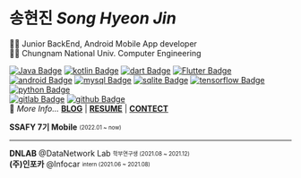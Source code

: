 # 송현진 *Song Hyeon Jin*
👩‍💻 Junior BackEnd, Android Mobile App developer </br>
👩‍🎓 Chungnam National Univ. Computer Engineering  
  
[![Java Badge](https://img.shields.io/badge/Java-007396?style=flat-square&logo=Java&logoColor=white)](https://Java.info/)
[![kotlin Badge](https://img.shields.io/badge/kotlin-7F52FF?style=flat-square&logo=kotlin&logoColor=white)](https://www.kotlin.org/)
[![dart Badge](https://img.shields.io/badge/dart-0175C2?style=flat-square&logo=dart&logoColor=white)](https://dart.org/)
[![Flutter Badge](https://img.shields.io/badge/Flutter-02569B?style=flat-square&logo=Flutter&logoColor=white)](https://Flutter.org/)
[![android Badge](https://img.shields.io/badge/android-3DDC84?style=flat-square&logo=android&logoColor=white)](https://android.org/)
[![mysql Badge](https://img.shields.io/badge/mysql-4479A1?style=flat-square&logo=mysql&logoColor=white)](https://mysql.org/)
[![sqlite Badge](https://img.shields.io/badge/sqlite-003B57?style=flat-square&logo=sqlite&logoColor=white)](https://www.sqlite.com/)
[![tensorflow Badge](https://img.shields.io/badge/tensorflow-FF6F00?style=flat-square&logo=tensorflow&logoColor=white)](https://www.tensorflow.com/)
[![python Badge](https://img.shields.io/badge/python-3776AB?style=flat-square&logo=python&logoColor=white)](https://python.com/)
</br>
[![gitlab Badge](https://img.shields.io/badge/gitlab-FCA121?style=flat-square&logo=gitlab&logoColor=white)](https://gitlab.com/)
[![github Badge](https://img.shields.io/badge/github-181717?style=flat-square&logo=github&logoColor=white)](https://github.com/)
</br>
🎈 *More Info...* **[BLOG](https://songsong-it.tistory.com/)** | **[RESUME]()** | **[CONTECT](<hyeonjin0103@naver.com>)** 

**SSAFY 7기 Mobile**  <sub><sup>  (2022.01 ~ now)</sup></sub>  

---
**DNLAB** @DataNetwork Lab <sub><sup>학부연구생 (2021.08 ~ 2021.12)</sup></sub>  
**(주)인포카** @Infocar <sub><sup> intern (2021.06 ~ 2021.08)</sup></sub>  
